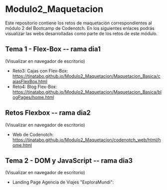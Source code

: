 # Modulo2_Maquetacion
Este repositorio contiene los retos de maquetación correspondientes al módulo 2 del Bootcamp de Codenotch.
En los siguientes enlaces podrás visualizar las webs desarrolladas como parte de los retos de este módulo.

## Tema 1 - Flex-Box -- rama dia1
(Visualizar en navegador de escritorio)
- Reto3: Cajas con Flex-Box: https://tinatabo.github.io/Modulo2_Maquetacion/Maquetacion_Basica/cajasFlexBox.html
- Reto4: Blog Flex-Box: https://tinatabo.github.io/Modulo2_Maquetacion/Maquetacion_Basica/blogPages/home.html

## Retos Flexbox -- rama dia2
(Visualizar en navegador de escritorio)
- Web de Codenotch: https://tinatabo.github.io/Modulo2_Maquetacion/codenotch_web/html/home.html

## Tema 2 - DOM y JavaScript -- rama dia3
(Visualizar en navegador de escritorio)
- Landing Page Agencia de Viajes "ExploraMundi": 

